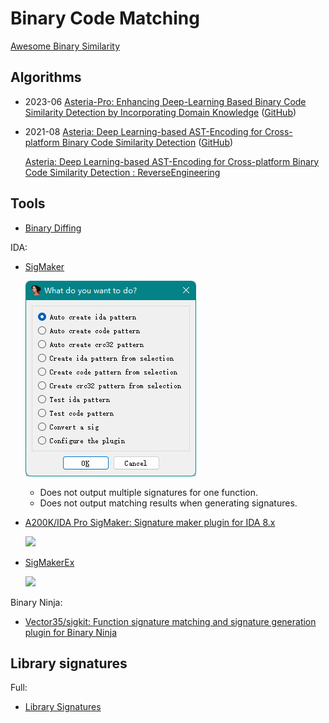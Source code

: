 # Binary Code Matching
[Awesome Binary Similarity](https://github.com/SystemSecurityStorm/Awesome-Binary-Similarity)

## Algorithms
- 2023-06 [Asteria-Pro: Enhancing Deep-Learning Based Binary Code Similarity Detection by Incorporating Domain Knowledge](https://dl.acm.org/doi/10.1145/3604611) ([GitHub](https://github.com/Asteria-BCSD/Asteria-Pro))
- 2021-08 [Asteria: Deep Learning-based AST-Encoding for Cross-platform Binary Code Similarity Detection](https://arxiv.org/abs/2108.06082) ([GitHub](https://github.com/Asteria-BCSD/Asteria))

  [Asteria: Deep Learning-based AST-Encoding for Cross-platform Binary Code Similarity Detection : ReverseEngineering](https://www.reddit.com/r/ReverseEngineering/comments/pf1bth/asteria_deep_learningbased_astencoding_for/)

## Tools
- [Binary Diffing](Diffing.md)

IDA:
- [SigMaker](https://github.com/ajkhoury/SigMaker-x64)
  
  ![](images/SigMaker.png)

  - Does not output multiple signatures for one function.
  - Does not output matching results when generating signatures.

- [A200K/IDA Pro SigMaker: Signature maker plugin for IDA 8.x](https://github.com/A200K/IDA-Pro-SigMaker)

  ![](https://camo.githubusercontent.com/2b5d257f59685b1a148d62d5c2eda378f64a681a7479802c7462a009b4b4ccce/68747470733a2f2f692e696d6775722e636f6d2f4b6565556154472e706e67)

- [SigMakerEx](https://github.com/kweatherman/sigmakerex)
  
  ![](https://github.com/kweatherman/sigmakerex/blob/ad4182201abff782faa2be3b8a47af1e36b2c20b/images/main.png?raw=true)

Binary Ninja:
- [Vector35/sigkit: Function signature matching and signature generation plugin for Binary Ninja](https://github.com/Vector35/sigkit)

## Library signatures
Full:
- [Library Signatures](https://github.com/Chaoses-Ib/library-signatures)